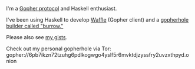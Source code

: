 I'm a [Gopher protocol](https://en.wikipedia.org/wiki/Gopher_%28protocol%29) and Haskell enthusiast.

I've been using Haskell to develop [Waffle](https://github.com/hyperrealgopher/waffle) (Gopher client) and a [gopherhole builder called "burrow."](https://github.com/hyperrealgopher/burrow)

Please also see [my gists](https://gist.github.com/hyperrealgopher).

Check out my personal gopherhole via Tor: gopher://6pb7ikzn72tzuhg6pdlkogwgo4yslf5r6mvktdjzyssfry2uvzxthpyd.onion
